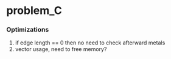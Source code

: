 # problem_C

### Optimizations

1. if edge length == 0 then no need to check afterward metals
2. vector usage, need to free memory?
